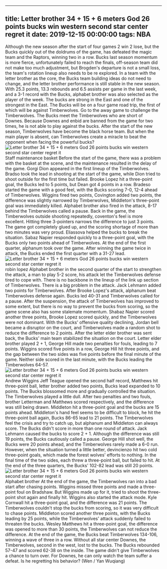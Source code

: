 
---
title: Letter brother 34 + 15 + 6 meters God 26 points bucks win western second star center regret it
date: 2019-12-15 00:00:00
tags:  NBA
---
Although the new season after the start of four games 2 win 2 lose, but the Bucks quickly out of the doldrums of the game, has defeated the magic team and the Raptors, winning two in a row. Bucks last season momentum is more fierce, unfortunately failed to reach the finals, off-season team did not make too much adjustment, but Brogden's departure is not a small loss, the team's rotation lineup also needs to be re explored.
In a team with the letter brother as the core, the Bucks team building ideas do not need to change, and the letter brother performance is still stable in the new season. With 25.3 points, 13.3 rebounds and 6.5 assists per game in the last week, and a 3-1 record with the Bucks, alphabet brother was also selected as the player of the week. The bucks are strong in the East and one of the strongest in the East.
The Bucks will be on a four game road trip, the first of which will be against Timberwolves.
Go to the away game to challenge the Timberwolves. The Bucks meet the Timberwolves who are short of Downes. Because Downes and enbid are banned from the game for two times, he is not able to play against the bucks. After the start of the new season, Timberwolves have become the black horse team. But when the main player is absent, can Timberwolves create a miracle to beat the opponent when facing the powerful bucks?
![Letter brother 34 + 15 + 6 meters God 26 points bucks win western second star center regret it](bd104b6c04cc43a0a053d7dd4a762c75.jpg)
Staff maintenance basket
Before the start of the game, there was a problem with the basket at the scene, and the maintenance resulted in the delay of the game.
Gorgi Dion appeared in the first lineup of the Timberwolves. Bradso took the lead in shooting at the start of the game, while Dion tried to shoot outside for the first time but failed. Brooke Lopez hit a three-point goal, the Bucks led to 5 points, but Dean got 4 points in a row. Bradeso started the game with a good feel, with the Bucks scoring 7-0, 12-4 ahead of Timberwolves.
Wiggins fired two points, Covington added two points, the difference was slightly narrowed by Timberwolves, Middleton's three-point goal was immediately killed. Alphabet brother also fired in the attack, 8-17 behind the Timberwolves called a pause. Back in the game, the Timberwolves outside shooting repeatedly, coventon's feel is more excellent. Hitting three 3-pointers narrows the difference to just 3 points.
The game got completely glued up, and the scoring shortage of more than two minutes was very proud. Eliassova helped the bucks to break the situation. Sabaz Napier responded quickly to a three-point goal, with the Bucks only two points ahead of Timberwolves. At the end of the first quarter, alphanum took over the game. After winning the game twice in attack, the Bucks ended the first quarter with a 31-27 lead.
![Letter brother 34 + 15 + 6 meters God 26 points bucks win western second star center regret it](fbd7fd050ff240bf97cc9048d9dfff44.jpg)
robin lopez 
Alphabet brother in the second quarter of the start to strengthen the attack, a man to play 5-2 score, his attack let the Timberwolves defense tired to cope with. There is no backbone in the lineup of the link up section of Timberwolves. There is a big problem in the attack. Jack Lehmann added two points for Timberwolves. After Brooke Lopez's attack, alphanum beat Timberwolves defense again. Bucks led 40-31 and Timberwolves called for a pause.
After the suspension, the attack of Timberwolves has improved to some extent, but there is no way to prevent the bucks from scoring, so the game scene also has some stalemate momentum. Shabaz Napier scored another three points, Brooke Lopez scored quickly, and the Timberwolves were not dominant. With the Bucks' offensive quality declining, Jordan bell became a disruptor on the court, and Timberwolves made a random shot to reduce the difference to 2 points.
After the letter elder brother was sent back, the Bucks' main team stabilized the situation on the court. Letter elder brother played 2 + 1, George Hill made two penalties for fouls, leading to 7 points. Wiggins scored five points in a row, George Hill hit three points, and the gap between the two sides was five points before the final minute of the game. Neither side scored in the last minute, with the Bucks leading the Timberwolves 64-57.
![Letter brother 34 + 15 + 6 meters God 26 points bucks win western second star center regret it](a6d9df6553f542c89a92ea971df41174.jpg)
Andrew Wiggins 
Jeff Teague opened the second half record, Matthews hit three-point ball, letter brother added two points, Bucks lead expanded to 10 points. The Bucks blossomed more and gradually controlled the situation. The Timberwolves played a little dull. After two penalties and two fouls, brother Letterman and Matthews scored respectively, and the difference was still being drawn. Middleton hit a three-point goal and the bucks are 15 points ahead.
Middleton's hand feel seems to be difficult to block, he hit the three-point ball again, Bucks 86-65 lead to 21 points. The Timberwolves feel the crisis and try to catch up, but alphanum and Middleton can always score. The Bucks didn't score in more than one round of attack. Jack Lehmann caused the bucks to score 2 + 1. Although the difference was still 19 points, the Bucks cautiously called a pause.
George Hill shot well, the Bucks were 20 points ahead, and the Timberwolves rarely made a 6-0 run. However, when the situation turned a little better, devincienzo hit two cold three-point goals, which made the forest wolves' efforts to nothing. In the final time of the two sides, each threw a three-point ball, but failed to hit. At the end of the three quarters, the Bucks' 102-82 lead was still 20 points.
![Letter brother 34 + 15 + 6 meters God 26 points bucks win western second star center regret it](07cf06922f174a05a2ab94a3dc6b9300.jpg)
Alphabet brother
At the end of the game, the Timberwolves ran into a bad start after chasing points. Wiggins missed three points and made a three-point foul on Bradshaw. But Wiggins made up for it, tried to shoot the three-point shot again and finally hit. Wiggins also started the attack mode. Kyle Cornwall hit a three-point goal, and the difference was 21 points. The Timberwolves couldn't stop the bucks from scoring, so it was very difficult to chase points.
Middleton scored another three points, with the Bucks leading by 25 points, while the Timberwolves' attack suddenly failed to threaten the bucks. Wesley Matthews hit a three-point goal, the difference was opened to more than 30 points, the Timberwolves can not reduce the difference. At the end of the game, the Bucks beat Timberwolves 134-106, winning a wave of three in a row.
Without all star center Downes, the Timberwolves, second in the west, lost to the bucks. The Bucks rebounded 57-47 and scored 62-38 on the inside. The game didn't give Timberwolves a chance to turn over. For Downes, he can only watch the team suffer a defeat. Is he regretting his behavior?
(Wen / Yan Wuqiang)